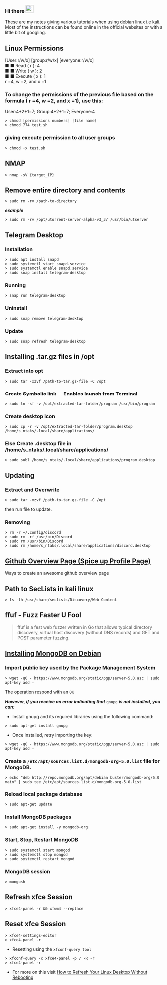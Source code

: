 ### Hi there <img src="https://media.giphy.com/media/hvRJCLFzcasrR4ia7z/giphy.gif" width="25px">
These are my notes giving various tutorials when using debian linux i.e kali. Most of the instructions can be found online in the official websites or with a little bit of googling.

## Linux Permissions
[User:r/w/x] [group:r/w/x] [everyone:r/w/x]  
■ ■ Read ( r ): 4  
■ ■ Write ( w ): 2  
■ ■ Execute ( x ): 1  
r =4, w =2, and x =1  

### To change the permissions of the previous file based on the formula ( r =4, w =2, and x =1), use this:
User:4+2+1=7; Group:4+2+1=7; Everyone:4
```console
> chmod [permissions numbers] [file name]
> chmod 774 test.sh
```

### giving execute permission to all user groups
```console
> chmod +x test.sh
```


## NMAP
```console
> nmap -sV {target_IP}
```


## Remove entire directory and contents
```console
> sudo rm -rv /path-to-directory
```
***example***
```console
> sudo rm -rv /opt/utorrent-server-alpha-v3_3/ /usr/bin/utserver
```


## Telegram Desktop
### Installation
```console
> sudo apt install snapd
> sudo systemctl start snapd.service
> sudo systemctl enable snapd.service
> sudo snap install telegram-desktop
```
### Running
```console
> snap run telegram-desktop
```
### Uninstall
```console
> sudo snap remove telegram-desktop
```
### Update
```console
> sudo snap refresh telegram-desktop
```


## Installing .tar.gz files in /opt
### Extract into opt
```console
> sudo tar -xzvf /path-to-tar.gz-file -C /opt
```
### Create Symbolic link -- Enables launch from Terminal
```console
> sudo ln -sf -v /opt/extracted-tar-folder/program /usr/bin/program
```
### Create desktop icon
```console
> sudo cp -r -v /opt/extracted-tar-folder/program.desktop /home/s_ntaks/.local/share/applications/
```
### Else Create .desktop file in **/home/s_ntaks/.local/share/applications/**
```console
> sudo subl /home/s_ntaks/.local/share/applications/program.desktop
```

## Updating
### Extract and Overwrite  
```console
> sudo tar -xzvf /path-to-tar.gz-file -C /opt  
```
then run file to update. 

### Removing
```console
> rm -r ~/.config/discord
> sudo rm -rf /usr/bin/Discord
> sudo rm /usr/bin/Discord
> sudo rm /home/s_ntaks/.local/share/applications/discord.desktop
```


## [Github Overview Page (Spice up Profile Page)](https://betterprogramming.pub/3-steps-to-improve-your-github-overview-page-950c64d4d465)
Ways to create an awesome github overview page


## Path to SecLists in kali linux
```console
> ls -lh /usr/share/seclists/Discovery/Web-Content
```


## ffuf - Fuzz Faster U Fool
> ffuf is a fest web fuzzer written in Go that allows typical directory discovery, virtual host discovery (without DNS records) and GET and POST parameter fuzzing.



## [Installing MongoDB on Debian](https://docs.mongodb.com/manual/tutorial/install-mongodb-on-debian/)
### Import public key used by the Package Management System
```console
> wget -qO - https://www.mongodb.org/static/pgp/server-5.0.asc | sudo apt-key add -
```
The operation respond with an ```OK```

***However, if you receive an error indicating that*** ```gnupg``` ***is not installed, you can:***
 - Install gnupg and its required libraries using the following command:

```console
> sudo apt-get install gnupg
```

- Once installed, retry importing the key:

```console
> wget -qO - https://www.mongodb.org/static/pgp/server-5.0.asc | sudo apt-key add -
```

### Create a ```/etc/apt/sources.list.d/mongodb-org-5.0.list``` file for MongoDB.
```console
> echo "deb http://repo.mongodb.org/apt/debian buster/mongodb-org/5.0 main" | sudo tee /etc/apt/sources.list.d/mongodb-org-5.0.list
```

### Reload local package database
```console
> sudo apt-get update
```

### Install MongoDB packages
```console
> sudo apt-get install -y mongodb-org
```

### Start, Stop, Restart MongoDB
```console
> sudo systemctl start mongod
> sudo systemctl stop mongod
> sudo systemctl restart mongod
```

### MongoDB session
```console
> mongosh
```

## Refresh xfce Session
```console
> xfce4-panel -r && xfwm4 --replace
```

## Reset xfce Session
```console
> xfce4-settings-editor
> xfce4-panel -r
```

- Resetting using the ```xfconf-query tool```
```console
> xfconf-query -c xfce4-panel -p / -R -r
> xfce4-panel -r
```
- For more on this visit [How to Refresh Your Linux Desktop Without Rebooting](https://www.makeuseof.com/tag/refresh-linux-desktop-without-rebooting/)
